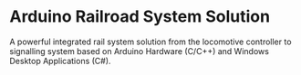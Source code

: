 # Arduino Railroad System Solution
A powerful integrated rail system solution from the locomotive controller to signalling system based on Arduino Hardware (C/C++) and Windows Desktop Applications (C#).
